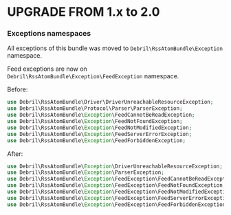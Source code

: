 UPGRADE FROM 1.x to 2.0
=======================

### Exceptions namespaces

All exceptions of this bundle was moved to `Debril\RssAtomBundle\Exception` namespace.

Feed exceptions are now on `Debril\RssAtomBundle\Exception\FeedException` namespace.

Before:

```php
use Debril\RssAtomBundle\Driver\DriverUnreachableResourceException;
use Debril\RssAtomBundle\Protocol\Parser\ParserException;
use Debril\RssAtomBundle\Exception\FeedCannotBeReadException;
use Debril\RssAtomBundle\Exception\FeedNotFoundException;
use Debril\RssAtomBundle\Exception\FeedNotModifiedException;
use Debril\RssAtomBundle\Exception\FeedServerErrorException;
use Debril\RssAtomBundle\Exception\FeedForbiddenException;
```

After:

```php
use Debril\RssAtomBundle\Exception\DriverUnreachableResourceException;
use Debril\RssAtomBundle\Exception\ParserException;
use Debril\RssAtomBundle\Exception\FeedException\FeedCannotBeReadException;
use Debril\RssAtomBundle\Exception\FeedException\FeedNotFoundException;
use Debril\RssAtomBundle\Exception\FeedException\FeedNotModifiedException;
use Debril\RssAtomBundle\Exception\FeedException\FeedServerErrorException;
use Debril\RssAtomBundle\Exception\FeedException\FeedForbiddenException;
```
